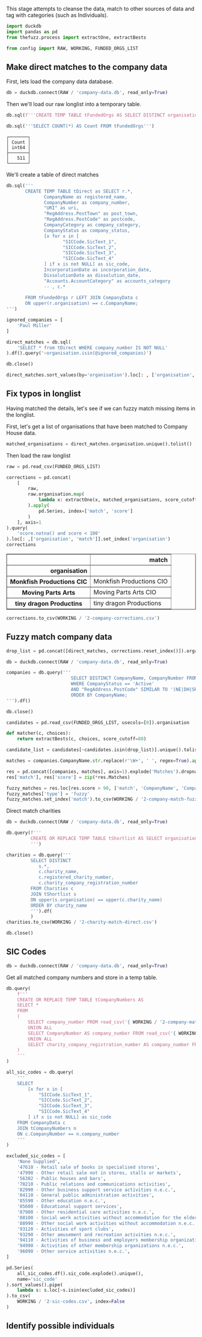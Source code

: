 This stage attempts to cleanse the data, match to other sources of data and tag with categories (such as Individuals).


```python
import duckdb
import pandas as pd
from thefuzz.process import extractOne, extractBests

from config import RAW, WORKING, FUNDED_ORGS_LIST
```

## Make direct matches to the company data

First, lets load the company data database.


```python
db = duckdb.connect(RAW / 'company-data.db', read_only=True)
```

Then we'll load our raw longlist into a temporary table.


```python
db.sql(f'''CREATE TEMP TABLE tFundedOrgs AS SELECT DISTINCT organisation FROM read_csv('{FUNDED_ORGS_LIST}');''')
```


```python
db.sql('''SELECT COUNT(*) AS Count FROM tFundedOrgs''')
```




    ┌───────┐
    │ Count │
    │ int64 │
    ├───────┤
    │   511 │
    └───────┘



We'll create a table of direct matches


```python
db.sql('''
       CREATE TEMP TABLE tDirect as SELECT r.*,
              CompanyName as registered_name,
              CompanyNumber as company_number,
              "URI" as uri,
              "RegAddress.PostTown" as post_town,
              "RegAddress.PostCode" as postcode,
              CompanyCategory as company_category,
              CompanyStatus as company_status,
              [x for x in [
                     "SICCode.SicText_1",
                     "SICCode.SicText_2",
                     "SICCode.SicText_3",
                     "SICCode.SicText_4"
              ] if x is not NULL] as sic_code,
              IncorporationDate as incorporation_date,
              DissolutionDate as dissolution_date,
              "Accounts.AccountCategory" as accounts_category
              -- , c.*
                        
       FROM tFundedOrgs r LEFT JOIN CompanyData c
       ON upper(r.organisation) == c.CompanyName;
''')
```


```python
ignored_companies = [
    'Paul Miller'
]
```


```python
direct_matches = db.sql(
    'SELECT * from tDirect WHERE company_number IS NOT NULL'
).df().query('~organisation.isin(@ignored_companies)')
```


```python
db.close()
```


```python
direct_matches.sort_values(by='organisation').loc[: , ['organisation', 'company_number']].to_csv(WORKING / '2-company-match-direct.csv', index=False)
```

## Fix typos in longlist

Having matched the details, let's see if we can fuzzy match missing items in the longlist.

First, let's get a list of organisations that have been matched to Company House data.


```python
matched_organisations = direct_matches.organisation.unique().tolist()
```

Then load the raw longlist


```python
raw = pd.read_csv(FUNDED_ORGS_LIST)
```


```python
corrections = pd.concat(
    [
        raw,
        raw.organisation.map(
            lambda x: extractOne(x, matched_organisations, score_cutoff=90)
        ).apply(
            pd.Series, index=['match', 'score']
        )
    ], axis=1
).query(
    'score.notna() and score < 100'
).loc[: ,['organisation', 'match']].set_index('organisation')
corrections
```




<div>
<style scoped>
    .dataframe tbody tr th:only-of-type {
        vertical-align: middle;
    }

    .dataframe tbody tr th {
        vertical-align: top;
    }

    .dataframe thead th {
        text-align: right;
    }
</style>
<table border="1" class="dataframe">
  <thead>
    <tr style="text-align: right;">
      <th></th>
      <th>match</th>
    </tr>
    <tr>
      <th>organisation</th>
      <th></th>
    </tr>
  </thead>
  <tbody>
    <tr>
      <th>Monkfish Productions CIC</th>
      <td>Monkfish Productions CIO</td>
    </tr>
    <tr>
      <th>Moving Parts Arts</th>
      <td>Moving Parts Arts CIO</td>
    </tr>
    <tr>
      <th>tiny dragon Productins</th>
      <td>tiny dragon Productions</td>
    </tr>
  </tbody>
</table>
</div>




```python
corrections.to_csv(WORKING / '2-company-corrections.csv')
```

## Fuzzy match company data


```python
drop_list = pd.concat([direct_matches, corrections.reset_index()]).organisation
```


```python
db = duckdb.connect(RAW / 'company-data.db', read_only=True)
```


```python
companies = db.query('''
                        SELECT DISTINCT CompanyName, CompanyNumber FROM CompanyData
                        WHERE CompanyStatus == 'Active'
                        AND "RegAddress.PostCode" SIMILAR TO '(NE|DH|SR).*'
                        ORDER BY CompanyName;
''').df()
```


```python
db.close()
```


```python
candidates = pd.read_csv(FUNDED_ORGS_LIST, usecols=[0]).organisation
```


```python
def matcher(c, choices):
    return extractBests(c, choices, score_cutoff=80)
```


```python
candidate_list = candidates[~candidates.isin(drop_list)].unique().tolist()
```


```python
matches = companies.CompanyName.str.replace(r'\W+', ' ', regex=True).apply(matcher, choices=candidate_list).rename('Matches')
```


```python
res = pd.concat([companies, matches], axis=1).explode('Matches').dropna()
res['match'], res['score'] = zip(*res.Matches)

fuzzy_matches = res.loc[res.score > 90, ['match', 'CompanyName', 'CompanyNumber', 'score']]
fuzzy_matches['type'] = 'fuzzy'
fuzzy_matches.set_index('match').to_csv(WORKING / '2-company-match-fuzzy.csv')
```

Direct match charities


```python
db = duckdb.connect(RAW / 'company-data.db', read_only=True)
```


```python
db.query(f'''
         CREATE OR REPLACE TEMP TABLE tShortlist AS SELECT organisation FROM '{ FUNDED_ORGS_LIST }';
         ''')
```


```python
charities = db.query('''
         SELECT DISTINCT
            s.*,
            c.charity_name,
            c.registered_charity_number,
            c.charity_company_registration_number
         FROM Charities c
         JOIN tShortlist s
         ON upper(s.organisation) == upper(c.charity_name)
         ORDER BY charity_name
         ''').df(
         )
charities.to_csv(WORKING / '2-charity-match-direct.csv')
```


```python
db.close()
```

## SIC Codes


```python
db = duckdb.connect(RAW / 'company-data.db', read_only=True)
```

Get all matched company numbers and store in a temp table.


```python
db.query(
    f'''
    CREATE OR REPLACE TEMP TABLE tCompanyNumbers AS
    SELECT *
    FROM
    (
        SELECT company_number FROM read_csv('{ WORKING / '2-company-match-direct.csv' }')
        UNION ALL
        SELECT CompanyNumber AS company_number FROM read_csv('{ WORKING / '2-company-match-fuzzy.csv' }')
        UNION ALL
        SELECT charity_company_registration_number AS company_number FROM read_csv('{ WORKING / '2-charity-match-direct.csv' }')
    )
    '''
)
```


```python
all_sic_codes = db.query(
    '''
    SELECT
        [x for x in [
            "SICCode.SicText_1",
            "SICCode.SicText_2",
            "SICCode.SicText_3",
            "SICCode.SicText_4"
        ] if x is not NULL] as sic_code
    FROM CompanyData c
    JOIN tCompanyNumbers n
    ON c.CompanyNumber == n.company_number
    '''
)
```


```python
excluded_sic_codes = [
    'None Supplied',
    '47610 - Retail sale of books in specialised stores',
    '47990 - Other retail sale not in stores, stalls or markets',
    '56302 - Public houses and bars',
    '70210 - Public relations and communications activities',
    '82990 - Other business support service activities n.e.c.',
    '84110 - General public administration activities',
    '85590 - Other education n.e.c.',
    '85600 - Educational support services',
    '87900 - Other residential care activities n.e.c.',
    '88100 - Social work activities without accommodation for the elderly and disabled',
    '88990 - Other social work activities without accommodation n.e.c.',
    '93120 - Activities of sport clubs',
    '93290 - Other amusement and recreation activities n.e.c.',
    '94110 - Activities of business and employers membership organizations',
    '94990 - Activities of other membership organizations n.e.c.',
    '96090 - Other service activities n.e.c.',
]
```


```python
pd.Series(
    all_sic_codes.df().sic_code.explode().unique(),
    name='sic_code'
).sort_values().pipe(
    lambda s: s.loc[~s.isin(excluded_sic_codes)]
).to_csv(
    WORKING / '2-sic-codes.csv', index=False
)
```

## Identify possible individuals
